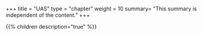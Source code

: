 +++
title = "UAS"
type = "chapter"
weight = 10
summary= "This summary is independent of the content."
+++



{{% children description="true" %}}


